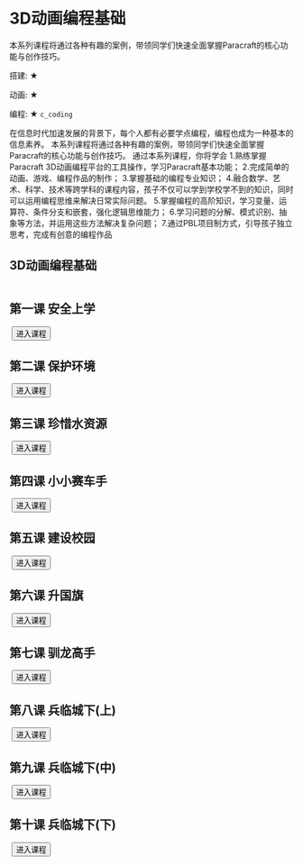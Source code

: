 # 3D动画编程基础
<desc>本系列课程将通过各种有趣的案例，带领同学们快速全面掌握Paracraft的核心功能与创作技巧。<br/>

搭建: ★<br/>

动画: ★<br/>

编程: ★
</desc>
<code>c_coding</code>

在信息时代加速发展的背景下，每个人都有必要学点编程，编程也成为一种基本的信息素养。
本系列课程将通过各种有趣的案例，带领同学们快速全面掌握Paracraft的核心功能与创作技巧。
通过本系列课程，你将学会
1.熟练掌握Paracraft 3D动画编程平台的工具操作，学习Paracraft基本功能；
2.完成简单的动画、游戏、编程作品的制作；
3.掌握基础的编程专业知识；
4.融合数学、艺术、科学、技术等跨学科的课程内容，孩子不仅可以学到学校学不到的知识，同时可以运用编程思维来解决日常实际问题。
5.掌握编程的高阶知识，学习变量、运算符、条件分支和嵌套，强化逻辑思维能力；
6.学习问题的分解、模式识别、抽象等方法，并运用这些方法解决复杂问题；
7.通过PBL项目制方式，引导孩子独立思考，完成有创意的编程作品

## 3D动画编程基础
<img class="ppt_cover" src=""/>
<notes display="teacher">
  

 
  
  
</notes>

## 第一课 安全上学
<img class="bg_img" src=""/>
<input type="button" to_world_id="1037362" value='进入课程' onclick="ToWorld" class="yellon_button"/>

<notes display="teacher">


</notes>

## 第二课 保护环境

<img class="bg_img" src=""/>
<input type="button" to_world_id="1037363" value='进入课程' onclick="ToWorld" class="yellon_button"/>

<notes display="teacher">


</notes>

## 第三课 珍惜水资源
<img class="bg_img" src=""/>
<input type="button" to_world_id="1037364" value='进入课程' onclick="ToWorld" class="yellon_button"/>

<notes display="teacher">


</notes>

## 第四课 小小赛车手
<img class="bg_img" src=""/>
<input type="button" to_world_id="1037365" value='进入课程' onclick="ToWorld" class="yellon_button"/>

<notes display="teacher">


</notes>

## 第五课 建设校园
<img class="bg_img" src=""/>
<input type="button" to_world_id="1037366" value='进入课程' onclick="ToWorld" class="yellon_button"/>

<notes display="teacher">


</notes>

## 第六课 升国旗
<img class="bg_img" src=""/>
<input type="button" to_world_id="1037367" value='进入课程' onclick="ToWorld" class="yellon_button"/>

<notes display="teacher">


</notes>

## 第七课 驯龙高手
<img class="bg_img" src=""/>
<input type="button" to_world_id="1037369" value='进入课程' onclick="ToWorld" class="yellon_button"/>

<notes display="teacher">


</notes>

## 第八课 兵临城下(上)
<img class="bg_img" src=""/>
<input type="button" to_world_id="1037370" value='进入课程' onclick="ToWorld" class="yellon_button"/>

<notes display="teacher">


</notes>

## 第九课 兵临城下(中)
<img class="bg_img" src=""/>
<input type="button" to_world_id="1037371" value='进入课程' onclick="ToWorld" class="yellon_button"/>

<notes display="teacher">


</notes>

## 第十课 兵临城下(下)
<img class="bg_img" src=""/>
<input type="button" to_world_id="1037372" value='进入课程' onclick="ToWorld" class="yellon_button"/>

<notes display="teacher">


</notes>

